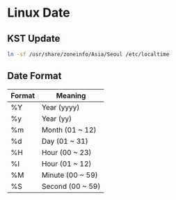 # Linux Date
## KST Update
``` bash
ln -sf /usr/share/zoneinfo/Asia/Seoul /etc/localtime
```
## Date Format
|Format|Meaning|
|---|---|
|%Y|Year (yyyy)|
|%y|Year (yy)|
|%m|Month (01 ~ 12)|
|%d|Day (01 ~ 31)|
|%H|Hour (00 ~ 23)|
|%I|Hour (01 ~ 12)|
|%M|Minute (00 ~ 59)|
|%S|Second (00 ~ 59)|